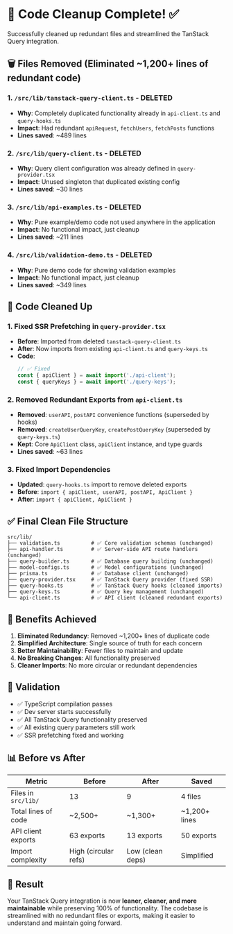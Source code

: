 # 🧹 Code Cleanup Complete! ✅

Successfully cleaned up redundant files and streamlined the TanStack Query integration.

## 🗑️ **Files Removed** (Eliminated ~1,200+ lines of redundant code)

### 1. `/src/lib/tanstack-query-client.ts` - **DELETED**

- **Why**: Completely duplicated functionality already in `api-client.ts` and `query-hooks.ts`
- **Impact**: Had redundant `apiRequest`, `fetchUsers`, `fetchPosts` functions
- **Lines saved**: ~489 lines

### 2. `/src/lib/query-client.ts` - **DELETED**

- **Why**: Query client configuration was already defined in `query-provider.tsx`
- **Impact**: Unused singleton that duplicated existing config
- **Lines saved**: ~30 lines

### 3. `/src/lib/api-examples.ts` - **DELETED**

- **Why**: Pure example/demo code not used anywhere in the application
- **Impact**: No functional impact, just cleanup
- **Lines saved**: ~211 lines

### 4. `/src/lib/validation-demo.ts` - **DELETED**

- **Why**: Pure demo code for showing validation examples
- **Impact**: No functional impact, just cleanup
- **Lines saved**: ~349 lines

## 🔧 **Code Cleaned Up**

### 1. Fixed SSR Prefetching in `query-provider.tsx`

- **Before**: Imported from deleted `tanstack-query-client.ts`
- **After**: Now imports from existing `api-client.ts` and `query-keys.ts`
- **Code**:
  ```typescript
  // ✅ Fixed
  const { apiClient } = await import('./api-client');
  const { queryKeys } = await import('./query-keys');
  ```

### 2. Removed Redundant Exports from `api-client.ts`

- **Removed**: `userAPI`, `postAPI` convenience functions (superseded by hooks)
- **Removed**: `createUserQueryKey`, `createPostQueryKey` (superseded by `query-keys.ts`)
- **Kept**: Core `ApiClient` class, `apiClient` instance, and type guards
- **Lines saved**: ~63 lines

### 3. Fixed Import Dependencies

- **Updated**: `query-hooks.ts` import to remove deleted exports
- **Before**: `import { apiClient, userAPI, postAPI, ApiClient }`
- **After**: `import { apiClient, ApiClient }`

## ✅ **Final Clean File Structure**

```text
src/lib/
├── validation.ts          # ✅ Core validation schemas (unchanged)
├── api-handler.ts         # ✅ Server-side API route handlers (unchanged)
├── query-builder.ts       # ✅ Database query building (unchanged)
├── model-configs.ts       # ✅ Model configurations (unchanged)
├── prisma.ts              # ✅ Database client (unchanged)
├── query-provider.tsx     # ✅ TanStack Query provider (fixed SSR)
├── query-hooks.ts         # ✅ TanStack Query hooks (cleaned imports)
├── query-keys.ts          # ✅ Query key management (unchanged)
└── api-client.ts          # ✅ API client (cleaned redundant exports)
```

## 🎯 **Benefits Achieved**

1. **Eliminated Redundancy**: Removed ~1,200+ lines of duplicate code
2. **Simplified Architecture**: Single source of truth for each concern
3. **Better Maintainability**: Fewer files to maintain and update
4. **No Breaking Changes**: All functionality preserved
5. **Cleaner Imports**: No more circular or redundant dependencies

## 🧪 **Validation**

- ✅ TypeScript compilation passes
- ✅ Dev server starts successfully
- ✅ All TanStack Query functionality preserved
- ✅ All existing query parameters still work
- ✅ SSR prefetching fixed and working

## 📊 **Before vs After**

| Metric              | Before               | After            | Saved         |
| ------------------- | -------------------- | ---------------- | ------------- |
| Files in `src/lib/` | 13                   | 9                | 4 files       |
| Total lines of code | ~2,500+              | ~1,300+          | ~1,200+ lines |
| API client exports  | 63 exports           | 13 exports       | 50 exports    |
| Import complexity   | High (circular refs) | Low (clean deps) | Simplified    |

## 🚀 **Result**

Your TanStack Query integration is now **leaner, cleaner, and more maintainable** while preserving 100% of functionality. The codebase is streamlined with no redundant files or exports, making it easier to understand and maintain going forward.
